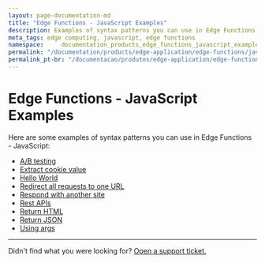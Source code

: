 ```yaml
---
layout: page-documentation-md
title: "Edge Functions - JavaScript Examples"
description: Examples of syntax patterns you can use in Edge Functions - JavaScript.
meta_tags: edge computing, javascript, edge functions
namespace:     documentation_products_edge_functions_javascript_examples
permalink: "/documentation/products/edge-application/edge-functions/javascript-examples/"
permalink_pt-br: "/documentacao/produtos/edge-application/edge-functions/javascript-examples/"
---
```

# Edge Functions - JavaScript Examples

Here are some examples of syntax patterns you can use in Edge Functions - JavaScript:

- [A/B testing](https://www.azion.com/en/documentation/products/edge-functions/javascript-examples/ab-testing/)
- [Extract cookie value](https://www.azion.com/en/documentation/products/edge-functions/javascript-examples/cookie-value/)
- [Hello World](https://www.azion.com/en/documentation/products/edge-functions/javascript-examples/hello-world/)
- [Redirect all requests to one URL](https://www.azion.com/en/documentation/products/edge-functions/javascript-examples/redirect-requests/)
- [Respond with another site](https://www.azion.com/en/documentation/products/edge-functions/javascript-examples/respond-site/)
- [Rest APIs](https://www.azion.com/en/documentation/products/edge-functions/javascript-examples/rest-apis)
- [Return HTML](https://www.azion.com/en/documentation/products/edge-functions/javascript-examples/return-html/)
- [Return JSON](https://www.azion.com/en/documentation/products/edge-functions/javascript-examples/return-json/)
- [Using args](https://www.azion.com/en/documentation/products/edge-functions/javascript-examples/using-args)



---

Didn't find what you were looking for? [Open a support ticket.](https://tickets.azion.com/)
